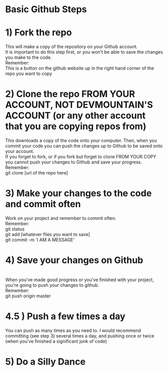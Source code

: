 # Basic Github Steps

# 1) Fork the repo
   This will make a copy of the repository on your Github account.
   <br>It is important to do this step first, or you won't be able to save the changes you make to the code.
   <br>Remember:
   <br> This is a button on the github website up in the right hand corner of the repo you want to copy

# 2) Clone the repo FROM YOUR ACCOUNT, NOT DEVMOUNTAIN'S ACCOUNT (or any other account that you are copying repos from)
   This downloads a copy of the code onto your computer. Then, when you commit your code you can push the changes up to Github to be saved onto your account.
   <br>If you forget to fork, or if you fork but forget to clone FROM YOUR COPY you cannot push your changes to Github and save your progress.
   <br>Remember:
   <br>  git clone [url of the repo here]

# 3) Make your changes to the code and commit often
   Work on your project and remember to commit often.
   <br>Remember:
   <br> git status
   <br> git add [whatever files you want to save]
   <br> git commit -m 'I AM A MESSAGE'

# 4) Save your changes on Github
   <br>When you've made good progress or you've finished with your project, you're going to push your changes to github.
   <br>Remember:
   <br> git push origin master

# 4.5 ) Push a few times a day
   You can push as many times as you need to. I would recommend committing (see step 3) several times a day, and pushing once or twice (when you've finished a significant junk of code)

# 5) Do a Silly Dance
